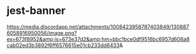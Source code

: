 # jest-banner
https://media.discordapp.net/attachments/1008423958787403849/1308876058916950056/image.png?ex=673f8952&amp;is=673e37d2&amp;hm=bbc1bce0df9516bc6957d606a8cab02ed3b3892f6ff6576615e01cb233dd6433&amp;
